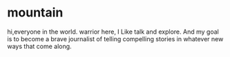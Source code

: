 # mountain

hi,everyone in the world.
warrior here, I Like talk and explore. 
And my goal is to become a brave journalist of telling compelling stories in whatever new ways that come along.
